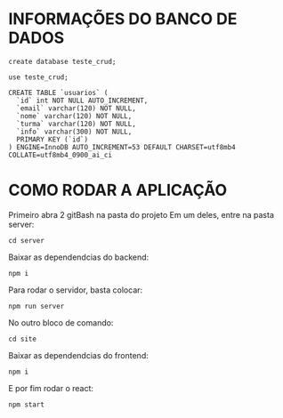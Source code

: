 # INFORMAÇÕES DO BANCO DE DADOS

```
create database teste_crud;
```

```
use teste_crud;
```
```
CREATE TABLE `usuarios` (
  `id` int NOT NULL AUTO_INCREMENT,
  `email` varchar(120) NOT NULL,
  `nome` varchar(120) NOT NULL,
  `turma` varchar(120) NOT NULL,
  `info` varchar(300) NOT NULL,
  PRIMARY KEY (`id`)
) ENGINE=InnoDB AUTO_INCREMENT=53 DEFAULT CHARSET=utf8mb4 COLLATE=utf8mb4_0900_ai_ci
```
# COMO RODAR A APLICAÇÃO

Primeiro abra 2 gitBash na pasta do projeto
Em um deles, entre na pasta server:
```
cd server
```
Baixar as dependendcias do backend:
```
npm i
```
Para rodar o servidor, basta colocar:
```
npm run server
```
No outro bloco de comando:
```
cd site
```
Baixar as dependendcias do frontend:
```
npm i
```
E por fim rodar o react:
```
npm start
```
